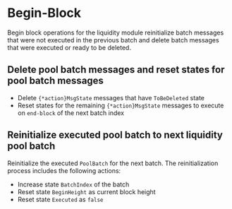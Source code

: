 <!-- order: 5 -->

 # Begin-Block

Begin block operations for the liquidity module reinitialize batch messages that were not executed in the previous batch and delete batch messages that were executed or ready to be deleted.

## Delete pool batch messages and reset states for pool batch messages

- Delete `{*action}MsgState` messages that have `ToBeDeleted` state
- Reset states for the remaining `{*action}MsgState` messages to execute on `end-block` of the next batch index

## Reinitialize executed pool batch to next liquidity pool batch

Reinitialize the executed `PoolBatch` for the next batch. The reinitialization process includes the following actions:

- Increase state `BatchIndex` of the batch
- Reset state `BeginHeight` as current block height
- Reset state `Executed` as `false`

